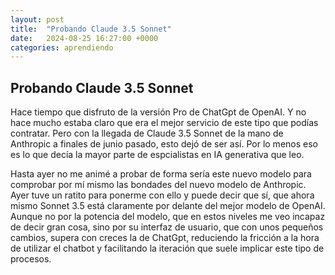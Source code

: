 ```yaml
---
layout: post
title:  "Probando Claude 3.5 Sonnet"
date:   2024-08-25 16:27:00 +0000
categories: aprendiendo
---
```

## Probando Claude 3.5 Sonnet

Hace tiempo que disfruto de la versión Pro de ChatGpt de OpenAI. Y no hace mucho estaba claro que era el mejor servicio de este tipo que podías contratar. Pero con la llegada de Claude 3.5 Sonnet de la mano de Anthropic a finales de junio pasado, esto dejó de ser así. Por lo menos eso es lo que decía la mayor parte de espcialistas en IA generativa que leo.

Hasta ayer no me animé a probar de forma sería este nuevo modelo para comprobar por mí mismo las bondades del nuevo modelo de Anthropic. Ayer tuve un ratito para ponerme con ello y puede decir que sí, que ahora mismo Sonnet 3.5 está claramente por delante del mejor modelo de OpenAI. Aunque no por la potencia del modelo, que en estos niveles me veo incapaz de decir gran cosa, sino por su interfaz de usuario, que con unos pequeños cambios, supera con creces la de ChatGpt, reduciendo la fricción a la hora de utilizar el chatbot y facilitando la iteración que suele implicar este tipo de procesos.





